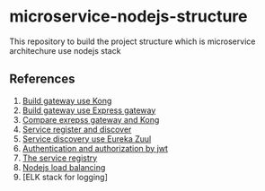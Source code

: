 # microservice-nodejs-structure
This repository to build the project structure which is microservice architechure use nodejs stack


## References
1. [Build gateway use Kong](https://medium.com/@far3ns/kong-the-microservice-api-gateway-526c4ca0cfa6)
2. [Build gateway use Express gateway](https://blog.risingstack.com/building-an-api-gateway-using-nodejs/)
3. [Compare exrepss gateway and Kong](https://www.lunchbadger.com/api-gateway-comparison-kong-enterprise-pricing-vs-express-gateway/)
4. [Service register and discover](https://thomashunter.name/presentations/node-consul/#/)
5. [Service discovery use Eureka Zuul](https://www.twilio.com/blog/eureka-zuul-service-discovery-dynamic-routing-javascript-microservices-node-js)
6. [Authentication and authorization by jwt](https://medium.com/swlh/jwt-authentication-authorization-in-nodejs-express-mongodb-rest-apis-2019-ad14ec818122)
7. [The service registry](https://auth0.com/blog/an-introduction-to-microservices-part-3-the-service-registry/)
8. [Nodejs load balancing](https://medium.com/techintoo/load-balancing-node-js-51b854fb4f4f)
9. [ELK stack for logging]
